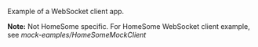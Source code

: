 Example of a WebSocket client app.

**Note:** Not HomeSome specific. For HomeSome WebSocket client example, see *mock-eamples/HomeSomeMockClient*
